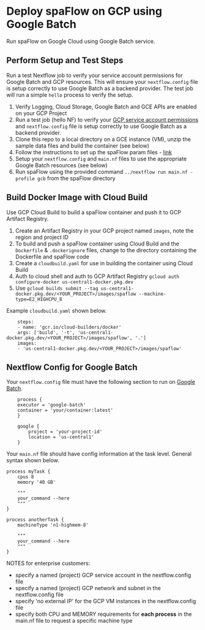 # Deploy spaFlow on GCP using Google Batch

Run spaFlow on Google Cloud using Google Batch service.  

## Perform Setup and Test Steps

Run a test Nextflow job to verify your service account permissions for Google Batch and GCP resources.  This will ensure your `nextflow.config` file is setup correctly to use Google Batch as a backend provider.  The test job will run a simple `hello` process to verify the setup.  


1. Verify Logging, Cloud Storage, Google Batch and GCE APIs are enabled on your GCP Project
2. Run a test job (hello NF) to verify your [GCP service account permissions](https://cloud.google.com/batch/docs/nextflow) and `nextflow.config` file is setup correctly to use Google Batch as a backend provider. 
3. Clone this repo to a local directory on a GCE instance (VM), unzip the sample data files and build the container (see below)
4. Follow the instructions to set up the spaFlow param files - [link](https://github.com/dimi-lab/SpaFlow?tab=readme-ov-file#instructions)
5. Setup your `nextflow.config` and `main.nf` files to use the appropriate Google Batch resources (see below)
6. Run spaFlow using the provided command `../nextflow run main.nf -profile gcb` from the spaFlow directory

## Build Docker Image with Cloud Build 

Use GCP Cloud Build to build a spaFlow container and push it to GCP Artifact Registry.

1. Create an Artifact Registry in your GCP project named `images`, note the region and project ID
2. To build and push a spaFlow container using Cloud Build and the `Dockerfile` & `.dockerignore` files, change to the directory containing the Dockerfile and spaFlow code
3. Create a `cloudbuild.yaml` for use in building the container using Cloud Build
4. Auth to cloud shell and auth to GCP Artifact Registry `gcloud auth configure-docker us-central1-docker.pkg.dev`
5. Use `gcloud builds submit --tag us-central1-docker.pkg.dev/<YOUR_PROJECT>/images/spaflow --machine-type=E2_HIGHCPU_8`

Example `cloudbuild.yaml` shown below.

```
    steps:
    - name: 'gcr.io/cloud-builders/docker' 
    args: ['build', '-t', 'us-central1-docker.pkg.dev/<YOUR_PROJECT>/images/spaflow', '.']
    images:
    - 'us-central1-docker.pkg.dev/<YOUR_PROJECT>/images/spaflow'
```

## Nextflow Config for Google Batch

Your `nextflow.config` file must have the following section to run on [Google Batch](https://www.nextflow.io/docs/latest/google.html#configuration).  

```
    process {
    executor = 'google-batch'
    container = 'your/container:latest'
    }

    google {
        project = 'your-project-id'
        location = 'us-central1'
    }
```

Your `main.nf` file should have config information at the task level.  General syntax shown below.

```
process myTask {
    cpus 8
    memory '40 GB'

    """
    your_command --here
    """
}

process anotherTask {
    machineType 'n1-highmem-8'

    """
    your_command --here
    """
}
```

NOTES for enterprise customers:  
- specify a named (project) GCP service account in the nextflow.config file
- specify a named (project) GCP network and subnet in the nextflow.config file
- specify 'no external IP' for the GCP VM instances in the nextflow.config file
- specify both CPU and MEMORY requirements for **each process** in the main.nf file to request a specific machine type
